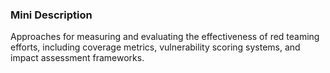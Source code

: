 ### Mini Description

Approaches for measuring and evaluating the effectiveness of red teaming efforts, including coverage metrics, vulnerability scoring systems, and impact assessment frameworks.
